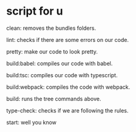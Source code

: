 # script for u

clean: removes the bundles folders.

lint: checks if there are some errors on our code.

pretty: make our code to look pretty.

build:babel: compiles our code with babel.

build:tsc: compiles our code with typescript.

build:webpack: compiles the code with webpack.

build: runs the tree commands above.

type-check: checks if we are following the rules.

start: well you know
